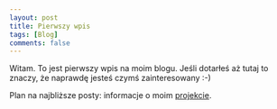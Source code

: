 ```yaml
---
layout: post
title: Pierwszy wpis
tags: [Blog]
comments: false
---
```


Witam. To jest pierwszy wpis na moim blogu. Jeśli dotarłeś aż tutaj to znaczy, że naprawdę jesteś czymś zainteresowany :-)

Plan na najbliższe posty: informacje o moim [projekcie](https://github.com/IEIE).
